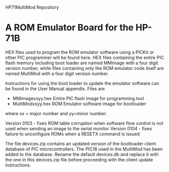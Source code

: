 HP71MultiMod Repository

# A ROM Emulator Board for the HP-71B
HEX files used to program the ROM emulator software using a PICKit
or other PIC programmer will be found here. HEX files containing
the entire PIC flash memory including boot loader are named MMimage
with a four digit version number, while files containing only the
ROM emulator code itself are named MultiMod with a four digit version
number.

Instructions for using the boot loader to update the emulator software
can be found in the User Manual appendix. Files are

- MMimagexxyy.hex     Entire PIC flash image for programming tool
- MultiModxxyy.hex    ROM Emulator software image for bootloader

where xx = major number and yy=minor number.

Version 0103 - fixes ROM table corruption when software flow control is
        not used when sending an image to the serial monitor
Version 0104 - fixes failure to unconfigure ROMs when a RESETX command
        is issued

The file devices.zip contains an updated version of the bootloader client
database of PIC microcontrollers. The PIC18 used in the MultiMod has been
added to the database. Rename the default devices.db and replace it with
the one in this devices.zip file before proceeding with the client update
instructions.